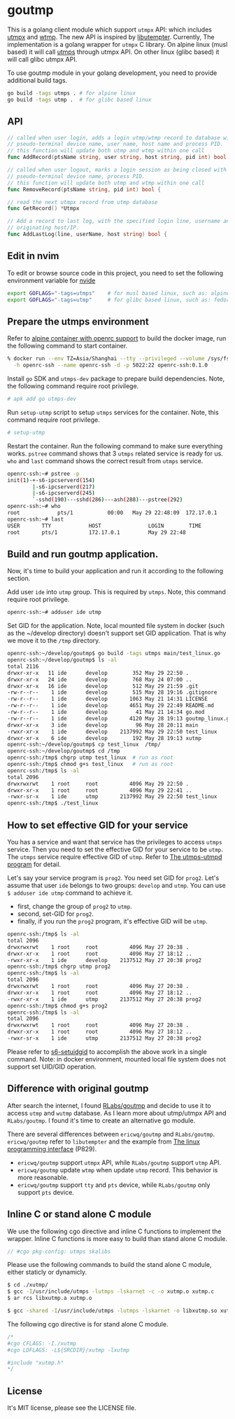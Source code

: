 # goutmp

This is a golang client module which support `utmpx` API: which includes [utmpx](https://pubs.opengroup.org/onlinepubs/9699919799/basedefs/utmpx.h.html) and [wtmp](https://man7.org/linux/man-pages/man3/updwtmpx.3.html). The new API is inspired by [libutempter](https://manpages.ubuntu.com/manpages/lunar/en/man3/utempter.3.html). Currently, The implementation is a golang wrapper for `utmpx` C library. On alpine linux (musl based) it will call [utmps](https://skarnet.org/software/utmps/) through utmpx API. On other linux (glibc based) it will call glibc utmpx API.

To use goutmp module in your golang development, you need to provide additional build tags.

```sh
go build -tags utmps . # for alpine linux
go build -tags utmp .  # for glibc based linux
```

## API

```go
// called when user login, adds a login utmp/wtmp record to database with the specified
// pseudo-terminal device name, user name, host name and process PID.
// this function will update both utmp and wtmp within one call
func AddRecord(ptsName string, user string, host string, pid int) bool {

// called when user logout, marks a login session as being closed with the specified
// pseudo-terminal device name, process PID.
// this function will update both utmp and wtmp within one call
func RemoveRecord(ptsName string, pid int) bool {

// read the next utmpx record from utmp database
func GetRecord() *Utmpx

// Add a record to last log, with the specified login line, username and
// originating host/IP.
func AddLastLog(line, userName, host string) bool {

```
## Edit in nvim
To edit or browse source code in this project, you need to set the following environment variable for [nvide](../nvide/README.md)
```sh
export GOFLAGS="-tags=utmps"    # for musl based linux, such as: alpine
export GOFLAGS="-tags=utmp"     # for glibc based linux, such as: fedora, redhat
```

## Prepare the utmps environment

Refer to [alpine container with openrc support](https://github.com/ericwq/s6) to build the docker image, run the following command to start container.
```sh
% docker run --env TZ=Asia/Shanghai --tty --privileged --volume /sys/fs/cgroup:/sys/fs/cgroup:ro \
  -h openrc-ssh --name openrc-ssh -d -p 5022:22 openrc-ssh:0.1.0
```

Install `go` SDK and `utmps-dev` package to prepare build dependencies. Note, the following command require root privilege.
```sh
# apk add go utmps-dev
```

Run `setup-utmp` script to setup `utmps` services for the container. Note, this command require root privilege.
```sh
# setup-utmp
```

Restart the container. Run the following command to make sure everything works. `pstree` command shows that 3 `utmps` related service is ready for us. `who` and `last` command shows the correct result from `utmps` service.

```sh
openrc-ssh:~# pstree -p
init(1)-+-s6-ipcserverd(154)
        |-s6-ipcserverd(217)
        |-s6-ipcserverd(245)
        `-sshd(190)---sshd(286)---ash(288)---pstree(292)
openrc-ssh:~# who
root            pts/1           00:00   May 29 22:48:09  172.17.0.1
openrc-ssh:~# last
USER       TTY            HOST               LOGIN        TIME
root       pts/1          172.17.0.1         May 29 22:48
```

## Build and run goutmp application.

Now, it's time to build your application and run it according to the following section.

Add user `ide` into `utmp` group. This is required by `utmps`. Note, this command require root privilege.

```sh
openrc-ssh:~# adduser ide utmp
```

Set GID for the application. Note, local mounted file system in docker (such as the ~/develop directory) doesn't support set GID application. That is why we move it to the `/tmp` directory.

```sh
openrc-ssh:~/develop/goutmp$ go build -tags utmps main/test_linux.go
openrc-ssh:~/develop/goutmp$ ls -al
total 2116
drwxr-xr-x   11 ide      develop        352 May 29 22:50 .
drwxr-xr-x   24 ide      develop        768 May 24 07:00 ..
drwxr-xr-x   16 ide      develop        512 May 29 21:59 .git
-rw-r--r--    1 ide      develop        515 May 28 19:16 .gitignore
-rw-r--r--    1 ide      develop       1063 May 21 14:31 LICENSE
-rw-r--r--    1 ide      develop       4651 May 29 22:49 README.md
-rw-r--r--    1 ide      develop         41 May 21 14:34 go.mod
-rw-r--r--    1 ide      develop       4120 May 28 19:13 goutmp_linux.go
drwxr-xr-x    3 ide      develop         96 May 28 20:11 main
-rwxr-xr-x    1 ide      develop    2137992 May 29 22:50 test_linux
drwxr-xr-x    6 ide      develop        192 May 28 19:13 xutmp
openrc-ssh:~/develop/goutmp$ cp test_linux  /tmp/
openrc-ssh:~/develop/goutmp$ cd /tmp
openrc-ssh:/tmp$ chgrp utmp test_linux  # run as root
openrc-ssh:/tmp$ chmod g+s test_linux   # run as root
openrc-ssh:/tmp$ ls -al
total 2096
drwxrwxrwt    1 root     root          4096 May 29 22:50 .
drwxr-xr-x    1 root     root          4096 May 29 22:41 ..
-rwxr-sr-x    1 ide      utmp       2137992 May 29 22:50 test_linux
openrc-ssh:/tmp$ ./test_linux
```

## How to set effective GID for your service
You has a service and want that service has the privileges to access `utmps` service. Then you need to set the effective GID for your service to be `utmp`. The `utmps` service require effective GID of `utmp`. Refer to [The utmps-utmpd program](https://skarnet.org/software/utmps/utmps-utmpd.html) for detail.

Let's say your service program is `prog2`. You need set GID for `prog2`. Let's assume that user `ide` belongs to two groups: `develop` and `utmp`. You can use `$ adduser ide utmp` command to achieve it.

- first, change the group of `prog2` to `utmp`.
- second, set-GID for `prog2`.
- finally, if you run the `prog2` program, it's effective GID will be `utmp`.

```sh
openrc-ssh:/tmp$ ls -al
total 2096
drwxrwxrwt    1 root     root          4096 May 27 20:38 .
drwxr-xr-x    1 root     root          4096 May 27 18:12 ..
-rwxr-xr-x    1 ide      develop    2137512 May 27 20:38 prog2
openrc-ssh:/tmp$ chgrp utmp prog2
openrc-ssh:/tmp$ ls -al
total 2096
drwxrwxrwt    1 root     root          4096 May 27 20:38 .
drwxr-xr-x    1 root     root          4096 May 27 18:12 ..
-rwxr-xr-x    1 ide      utmp       2137512 May 27 20:38 prog2
openrc-ssh:/tmp$ chmod g+s prog2
openrc-ssh:/tmp$ ls -al
total 2096
drwxrwxrwt    1 root     root          4096 May 27 20:38 .
drwxr-xr-x    1 root     root          4096 May 27 18:12 ..
-rwxr-sr-x    1 ide      utmp       2137512 May 27 20:38 prog2
```

Please refer to [s6-setuidgid](https://skarnet.org/software/s6/s6-setuidgid.html) to accomplish the above work in a single command. Note: in docker environment, mounted local file system does not support set UID/GID operation.

## Difference with original goutmp

After search the internet, I found [RLabs/goutmp](https://gogs.blitter.com/RLabs/goutmp) and decide to use it to access `utmp` and `wutmp` database. As I learn more about utmp/utmpx API and `RLabs/goutmp`. I found it's time to create an alternative go module.

There are several differences between `ericwq/goutmp` and `RLabs/goutmp`. `ericwq/goutmp` refer to `libutempter` and the example from [The linux programming interface](https://www.oreilly.com/library/view/the-linux-programming/9781593272203/) (P829).

- `ericwq/goutmp` support `utmpx` API, while `RLabs/goutmp` support `utmp` API.
- `ericwq/goutmp` update `wtmp` when update `utmp` record. This behavior is more reasonable.
- `ericwq/goutmp` support `tty` and `pts` device, while `RLabs/goutmp` only support `pts` device.

## Inline C or stand alone C module
We use the following cgo directive and inline C functions to implement the wrapper. Inline C functions is more easy to build than stand alone C module.
```c
// #cgo pkg-config: utmps skalibs
```

Please use the following commands to build the stand alone C module, either staticly or dynamicly.
```sh
$ cd ./xutmp/
$ gcc -I/usr/include/utmps -lutmps -lskarnet -c -o xutmp.o xutmp.c
$ ar rcs libxutmp.a xutmp.o
```

```sh
$ gcc -shared -I/usr/include/utmps -lutmps -lskarnet -o libxutmp.so xutmp.c
```

The following cgo directive is for stand alone C module.
```c
/*
#cgo CFLAGS: -I./xutmp
#cgo LDFLAGS: -L${SRCDIR}/xutmp -lxutmp

#include "xutmp.h"
*/
```
## License

It's MIT license, please see the LICENSE file.
